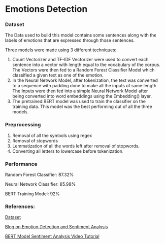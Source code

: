 # Emotions Detection

### Dataset

The Data used to build this model contains some sentences along with the labels of emotions that are expressed through those sentences.

Three models were made using 3 different techniques:

1. Count Vectorizer and TF-IDF Vectorizer were used to convert each sentence into a vector with length equal to the vocabulary of the corpus. The Vectors were then fed to a Random Forest Classifier Model which classified a given text as one of the emotion. 
2. In the Neural Network Model, after tokenization, the text was converted to a sequence with padding done to make all the inputs of same length. The Inputs were then fed into a simple Neural Network Model after being converted into word embeddings using the Embedding() layer. 
3. The pretrained BERT model was used to train the classifier on the training data. This model was the best performing out of all the three models.

### Preprocessing

1. Removal of all the symbols using regex
2. Removal of stopwords
3. Lemmatization of all the words left after removal of stopwords.
4. Converting all letters to lowercase before tokenization. 

### Performance

Random Forest Classifier: 87.32%

Neural Network Classifier: 85.98%

BERT Training Model: 92%

### References:

[Dataset](https://www.kaggle.com/c/sa-emotions)

[Blog on Emotion Detection and Sentiment Analysis](https://medium.com/neuronio/from-sentiment-analysis-to-emotion-recognition-a-nlp-story-bcc9d6ff61ae)

[BERT Model Sentiment Analysis Video Tutorial](https://www.youtube.com/watch?v=8N-nM3QW7O0)
